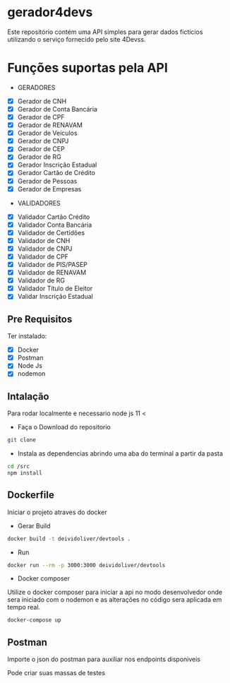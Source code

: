 # gerador4devs
Este repositório contém uma API simples para gerar dados fictícios utilizando o serviço fornecido pelo site 4Devss.

# Funções suportas pela API

- GERADORES


- [x] Gerador de CNH
- [x] Gerador de Conta Bancária
- [x] Gerador de CPF
- [x] Gerador de RENAVAM
- [x] Gerador de Veículos
- [x] Gerador de CNPJ
- [x] Gerador de CEP
- [x] Gerador de RG
- [x] Gerador Inscrição Estadual
- [x] Gerador Cartão de Crédito
- [x] Gerador de Pessoas
- [x] Gerador de Empresas
      
- VALIDADORES

- [x] Validador Cartão Crédito
- [x] Validador Conta Bancária
- [x] Validador de Certidões
- [x] Validador de CNH
- [x] Validador de CNPJ
- [x] Validador de CPF
- [x] Validador de PIS/PASEP
- [x] Validador de RENAVAM
- [x] Validador de RG
- [x] Validador Título de Eleitor
- [x] Validar Inscrição Estadual

## Pre Requisitos
Ter instalado: 
- [x] Docker
- [x] Postman
- [x] Node Js
- [x] nodemon

## Intalação

Para rodar localmente e necessario node js  11 <

- Faça o Download do repositorio

```sh
git clone 
```

- Instala as dependencias abrindo uma aba do terminal a partir da pasta

```sh
cd /src
npm install
```

## Dockerfile

Iniciar o projeto atraves do docker

- Gerar Build

```sh
docker build -t deividoliver/devtools .
```

- Run

```sh
docker run --rm -p 3000:3000 deividoliver/devtools
```

- Docker composer

Utilize o docker composer para iniciar a api no modo desenvolvedor
onde sera iniciado com o nodemon e as alterações no código sera aplicada em tempo real.

```sh
docker-compose up
```

## Postman

Importe o json do postman para auxiliar nos endpoints disponiveis

Pode criar suas massas de testes


